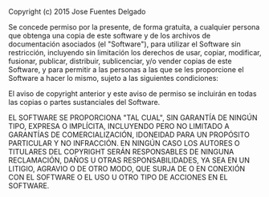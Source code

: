 Copyright (c) 2015 Jose Fuentes Delgado

Se concede permiso por la presente, de forma gratuita, a cualquier persona
que obtenga una copia de este software y de los archivos de documentación
asociados (el "Software"), para utilizar el Software sin restricción,
incluyendo sin limitación los derechos de usar, copiar, modificar, fusionar,
publicar, distribuir, sublicenciar, y/o vender copias de este Software, y
para permitir a las personas a las que se les proporcione el Software a
hacer lo mismo, sujeto a las siguientes condiciones:

El aviso de copyright anterior y este aviso de permiso se incluirán en todas
las copias o partes sustanciales del Software.

EL SOFTWARE SE PROPORCIONA "TAL CUAL", SIN GARANTÍA DE NINGÚN TIPO, EXPRESA
O IMPLÍCITA, INCLUYENDO PERO NO LIMITADO A GARANTÍAS DE COMERCIALIZACIÓN,
IDONEIDAD PARA UN PROPÓSITO PARTICULAR Y NO INFRACCIÓN. EN NINGÚN CASO LOS
AUTORES O TITULARES DEL COPYRIGHT SERÁN RESPONSABLES DE NINGUNA RECLAMACIÓN,
DAÑOS U OTRAS RESPONSABILIDADES, YA SEA EN UN LITIGIO, AGRAVIO O DE OTRO MODO,
QUE SURJA DE O EN CONEXIÓN CON EL SOFTWARE O EL USO U OTRO TIPO DE ACCIONES EN
EL SOFTWARE.